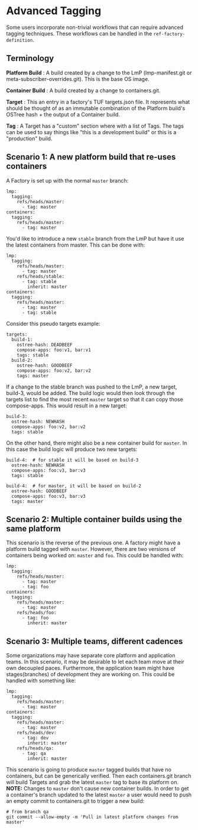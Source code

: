 # Advanced Tagging

Some users incorporate non-trivial workflows that can require advanced
tagging techniques. These workflows can be handled in the
`ref-factory-definition`.

## Terminology

**Platform Build**
: A build created by a change to the LmP
(lmp-manifest.git or meta-subscriber-overrides.git). This is the base OS
image.

**Container Build**
: A build created by a change to containers.git.

**Target**
: This an entry in a factory's TUF targets.json file. It
represents what should be thought of as an immutable combination of the
Platform build's OSTree hash + the output of a Container build.

**Tag**
: A Target has a "custom" section where with a list of Tags. The
tags can be used to say things like "this is a development build" or
this is a "production" build.

## Scenario 1: A new platform build that re-uses containers

A Factory is set up with the normal `master` branch:

    lmp:
      tagging:
        refs/heads/master:
          - tag: master
    containers:
      tagging:
        refs/heads/master:
          - tag: master

You'd like to introduce a new `stable` branch from the LmP but have it
use the latest containers from master. This can be done with:

    lmp:
      tagging:
        refs/heads/master:
          - tag: master
        refs/heads/stable:
          - tag: stable
            inherit: master
    containers:
      tagging:
        refs/heads/master:
          - tag: master
          - tag: stable

Consider this pseudo targets example:

    targets:
      build-1:
        ostree-hash: DEADBEEF
        compose-apps: foo:v1, bar:v1
        tags: stable
      build-2:
        ostree-hash: GOODBEEF
        compose-apps: foo:v2, bar:v2
        tags: master

If a change to the stable branch was pushed to the LmP, a new target,
build-3, would be added. The build logic would then look through the
targets list to find the most recent `master` target so that it can copy
those compose-apps. This would result in a new target:

    build-3:
      ostree-hash: NEWHASH
      compose-apps: foo:v2, bar:v2
      tags: stable

On the other hand, there might also be a new container build for
`master`. In this case the build logic will produce two new targets:

    build-4:  # for stable it will be based on build-3
      ostree-hash: NEWHASH
      compose-apps: foo:v3, bar:v3
      tags: stable

    build-4:  # for master, it will be based on build-2
      ostree-hash: GOODBEEF
      compose-apps: foo:v3, bar:v3
      tags: master

## Scenario 2: Multiple container builds using the same platform

This scenario is the reverse of the previous one. A factory might have a
platform build tagged with `master`. However, there are two versions of
containers being worked on: `master` and `foo`. This could be handled
with:

    lmp:
      tagging:
        refs/heads/master:
          - tag: master
          - tag: foo
    containers:
      tagging:
        refs/heads/master:
          - tag: master
        refs/heads/foo:
          - tag: foo
            inherit: master

## Scenario 3: Multiple teams, different cadences

Some organizations may have separate core platform and application
teams. In this scenario, it may be desirable to let each team move at
their own decoupled paces. Furthermore, the application team might have
stages(branches) of development they are working on. This could be
handled with something like:

    lmp:
      tagging:
        refs/heads/master:
          - tag: master
    containers:
      tagging:
        refs/heads/master:
          - tag: master
        refs/heads/dev:
          - tag: dev
            inherit: master
        refs/heads/qa:
          - tag: qa
            inherit: master

This scenario is going to produce `master` tagged builds that have no
containers, but can be generically verified. Then each containers.git
branch will build Targets and grab the latest `master` tag to base its
platform on. **NOTE:** Changes to `master` don't cause new container
builds. In order to get a container's branch updated to the latest
`master` a user would need to push an empty commit to containers.git to
trigger a new build:

    # from branch qa
    git commit --allow-empty -m 'Pull in latest platform changes from master'
